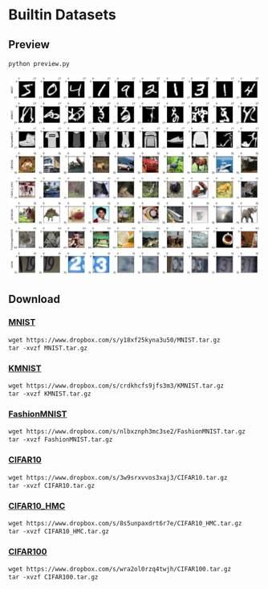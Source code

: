 # Builtin Datasets

## Preview

```
python preview.py
```
![](./preview.png)

## Download

### [MNIST](http://yann.lecun.com/exdb/mnist/)
```
wget https://www.dropbox.com/s/y18xf25kyna3u50/MNIST.tar.gz
tar -xvzf MNIST.tar.gz
```

### [KMNIST](https://github.com/rois-codh/kmnist)
```
wget https://www.dropbox.com/s/crdkhcfs9jfs3m3/KMNIST.tar.gz
tar -xvzf KMNIST.tar.gz
```

### [FashionMNIST](https://github.com/zalandoresearch/fashion-mnist)
```
wget https://www.dropbox.com/s/nlbxznph3mc3se2/FashionMNIST.tar.gz
tar -xvzf FashionMNIST.tar.gz
```

### [CIFAR10](https://www.cs.toronto.edu/~kriz/cifar.html)
```
wget https://www.dropbox.com/s/3w9srxvvos3xaj3/CIFAR10.tar.gz
tar -xvzf CIFAR10.tar.gz
```

### [CIFAR10_HMC](https://www.tensorflow.org/datasets/catalog/cifar10)
```
wget https://www.dropbox.com/s/8s5unpaxdrt6r7e/CIFAR10_HMC.tar.gz
tar -xvzf CIFAR10_HMC.tar.gz
```

### [CIFAR100](https://www.cs.toronto.edu/~kriz/cifar.html)
```
wget https://www.dropbox.com/s/wra2ol0rzq4twjh/CIFAR100.tar.gz
tar -xvzf CIFAR100.tar.gz
```
